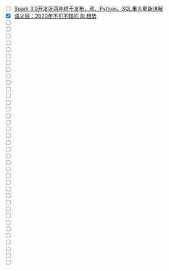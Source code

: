 - [ ] [Spark 3.0开发近两年终于发布，流、Python、SQL重大更新详解](https://mp.weixin.qq.com/s/FFK0-1BnU3_Ug8FIEpe9rA)
- [x] [语义层：2020年不可不知的 BI 趋势](https://smartsi.blog.csdn.net/article/details/142902385)
- [ ] []()
- [ ] []()
- [ ] []()
- [ ] []()
- [ ] []()
- [ ] []()
- [ ] []()
- [ ] []()
- [ ] []()
- [ ] []()
- [ ] []()
- [ ] []()
- [ ] []()
- [ ] []()
- [ ] []()
- [ ] []()
- [ ] []()
- [ ] []()
- [ ] []()
- [ ] []()
- [ ] []()
- [ ] []()
- [ ] []()
- [ ] []()
- [ ] []()
- [ ] []()
- [ ] []()
- [ ] []()
- [ ] []()
- [ ] []()
- [ ] []()
- [ ] []()
- [ ] []()
- [ ] []()
- [ ] []()
- [ ] []()
- [ ] []()
